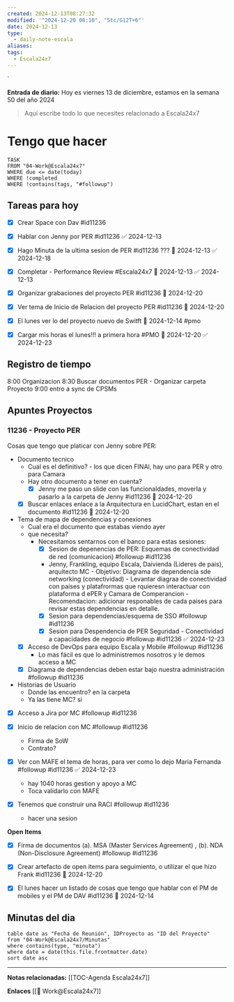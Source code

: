 ```yaml
---
created: 2024-12-13T08:27:32
modified: '"2024-12-20 08:10", "5tc/G12T+6"'
date: 2024-12-13
type:
  - daily-note-escala
aliases: 
tags:
  - Escala24x7
---
```

`


**Entrada de diario:** 
Hoy es viernes 13 de diciembre, estamos en la semana 50 del año 2024

> Aquí escribe todo lo que necesites relacionado a Escala24x7


# Tengo que hacer

```dataview
TASK 
FROM "04-Work@Escala24x7"
WHERE due <= date(today) 
WHERE !completed 
WHERE !contains(tags, "#followup")  
```


## Tareas para hoy
- [x] Crear Space con Dav #id11236
- [x] Hablar con Jenny por PER #id11236 ✅ 2024-12-13
- [x] Hago Minuta de la ultima sesion de PER #id11236 ??? 📅 2024-12-13 ✅ 2024-12-18
- [x] Completar - Performance Review #Escala24x7 📅 2024-12-13 ✅ 2024-12-13
- [x] Organizar grabaciones del proyecto PER #id11236 📅 2024-12-20
- [x] Ver tema de Inicio de Relacion del proyecto PER #id11236 📅 2024-12-20
	
- [x] El lunes ver lo del proyecto nuevo de Switft 📅 2024-12-14  #pmo
- [x] Cargar mis horas el lunes!!! a primera hora #PMO 📅 2024-12-20 ✅ 2024-12-23
## Registro de tiempo
8:00 Organizacion
8:30 Buscar documentos PER - Organizar carpeta Proyecto
9:00 entro a sync de CPSMs




## Apuntes Proyectos

### 11236 - Proyecto PER

Cosas que tengo que platicar con Jenny sobre PER:
- Documento tecnico
	- Cual es el definitivo? - los que dicen FINAl, hay uno para PER y otro para Camara
	- Hay otro documento a tener en cuenta?
		- [x] Jenny me paso un slide con las funcionaldades, moverla y pasarlo a la carpeta de Jenny #id11236 📅 2024-12-20
	- [x] Buscar enlaces enlace a la Arquitectura en LucidChart, estan en el documento #id11236 📅 2024-12-20
- Tema de mapa de dependencias y conexiones
	- Cual era el documento que estabas viendo ayer
	- que necesita? 
		- Necesitamos sentarnos con el banco para estas sesiones:
			- [x] Sesion de depenencias de PER: Esquemas de conectividad de red (comunicacion) #followup #id11236
			- Jenny, Frankling, equipo Escala, Daivienda (Lideres de pais), arquitecto MC
					- Objetivo: Diagrama de dependencia sde networking (conectividad)
					- Levantar diagraa de conectividad con paises y platafrormas que rquieresn interactuar con plataforma d ePER y Camara de Comperancion
					- Recomendacion: adicionar responables de cada paises para revisar estas dependencias en detalle.
			- [x] Sesion para dependencias/esquema de SSO #followup #id11236
			- [x] Sesion para Despendencia de PER Seguridad - Conectividad a capacidades de negocio #followup #id11236 ✅ 2024-12-23
	- [x] Acceso de DevOps para equipo Escala y Mobile #followup #id11236
		- Lo mas fácil es que lo administremos nosotros y le demos acceso a MC
	- [x] Diagrama de dependencias deben estar bajo nuestra administración #followup  #id11236
- Historias de Usuario
	- Donde las encuentro? en la carpeta
	- Ya las tiene MC? si
- [x] Acceso a Jira por MC #followup #id11236
- [x] Inicio de relacion con MC #followup #id11236
	- Firma de SoW
	- Contrato?

- [x] Ver con MAFE el tema de horas, para ver como lo dejo Maria Fernanda #followup #id11236 ✅ 2024-12-23
	- hay 1040 horas gestion y apoyo a MC
	- Toca validarlo con MAFE
- [x] Tenemos que construir una RACI #followup #id11236
	- hacer una sesion

**Open Items**
- [x] Firma de documentos (a). MSA (Master Services Agreement)  , (b). NDA (Non-Disclosure Agreement) #followup #id11236
- [x] Crear artefacto de open items para seguimiento, o utilizar el que hizo Frank #id11236 📅 2024-12-20
- [x] El lunes hacer un listado de cosas que tengo que hablar con el PM de mobiles y el PM de DAV #id11236 📅 2024-12-14


## Minutas del dia
 ```dataview
table date as "Fecha de Reunión", IDProyecto as "ID del Proyecto"
from "04-Work@Escala24x7/Minutas"
where contains(type, "minuta")
where date = date(this.file.frontmatter.date)
sort date asc
```


----
**Notas relacionadas:**
[[TOC-Agenda Escala24x7]]


**Enlaces**
[[👷 Work@Escala24x7]]

